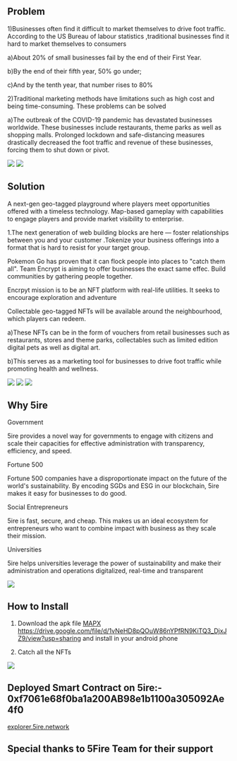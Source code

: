 ## Problem


1)Businesses often find it difficult to market themselves to drive foot traffic. According to the US Bureau of labour statistics ,traditional businesses find it hard to market themselves to consumers

a)About 20% of small businesses fail by the end of their First Year.

b)By the end of their fifth year, 50% go under;

c)And by the tenth year, that number rises to 80%

2)Traditional marketing methods have limitations such as high cost and being time-consuming. These problems can be solved

a)The outbreak of the COVID-19 pandemic has devastated businesses worldwide. These businesses include restaurants, theme parks as well as shopping malls. Prolonged lockdown and safe-distancing measures drastically decreased the foot traffic and revenue of these businesses, forcing them to shut down or pivot.



<img src='./screenshot/map.jpg' />

<img src='./screenshot/proto.jpg' />

## Solution

A next-gen geo-tagged playground where players meet opportunities offered with a timeless technology. Map-based gameplay with capabilities to engage players and provide market visibility to enterprise.

1.The next generation of web building blocks are here — foster relationships between you and your customer .Tokenize your business offerings into a format that is hard to resist for your target group.

Pokemon Go has proven that it can flock people into places to "catch them all". Team Encrypt is aiming to offer businesses the exact same effec. Build communities by gathering people together.

Encrpyt mission is to be an NFT platform with real-life utilities. It seeks to encourage exploration and adventure

Collectable geo-tagged NFTs will be available around the neighbourhood, which players can redeem.

a)These NFTs can be in the form of vouchers from retail businesses such as restaurants, stores and theme parks, collectables such as limited edition digital pets as well as digital art.

b)This serves as a marketing tool for businesses to drive foot traffic while promoting health and wellness.

<img src='./screenshot/location.png' />

<img src='./screenshot/voucher.png' />




<img src='./screenshot/celo1.jpg' />

## Why 5ire

Government

5ire provides a novel way for governments to engage with citizens and scale their capacities for effective administration with transparency, efficiency, and speed.

Fortune 500

Fortune 500 companies have a disproportionate impact on the future of the world's sustainability. By encoding SGDs and ESG in our blockchain, 5ire makes it easy for businesses to do good.

Social Entrepreneurs

5ire is fast, secure, and cheap. This makes us an ideal ecosystem for entrepreneurs who want to combine impact with business as they scale their mission.

Universities

5ire helps universities leverage the power of sustainability and make their administration and operations digitalized, real-time and transparent

<img src='./screenshot/cart.png' />


## How to Install 
1) Download the apk file [MAPX](https://drive.google.com/file/d/1vNeHD8pQOuW86nYPfRN9KiTQ3_DjxJZ9/view?usp=sharing) https://drive.google.com/file/d/1vNeHD8pQOuW86nYPfRN9KiTQ3_DjxJZ9/view?usp=sharing and install in your android phone 

2) Catch all the NFTs

<img src='./screenshot/proto1.jpg' />

## Deployed Smart Contract on 5ire:- 0xf7061e68f0ba1a200AB98e1b1100a305092Ae4f0 
[explorer.5ire.network](https://explorer.5ire.network/address/0xf7061e68f0ba1a200AB98e1b1100a305092Ae4f0)

## Special thanks to 5Fire Team for their support 

